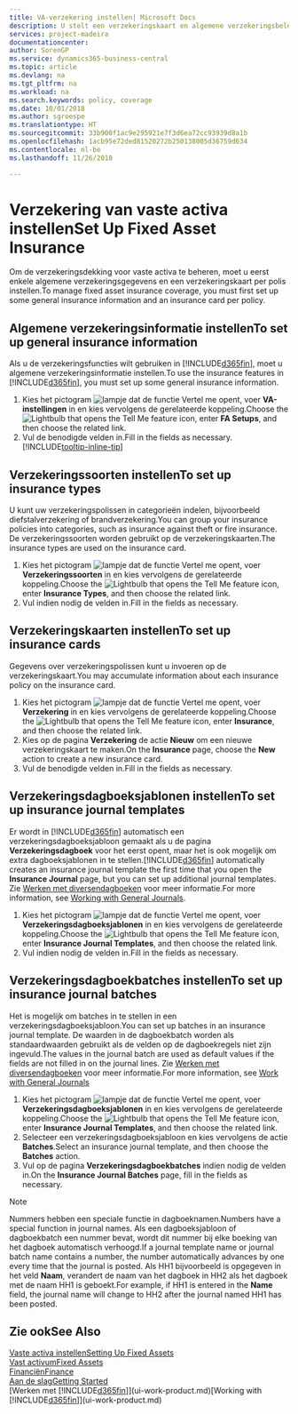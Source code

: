 ```yaml
---
title: VA-verzekering instellen| Microsoft Docs
description: U stelt een verzekeringskaart en algemene verzekeringsbeleidsgegevens in om verzekeringsdekking voor vaste activa te beheren.
services: project-madeira
documentationcenter: 
author: SorenGP
ms.service: dynamics365-business-central
ms.topic: article
ms.devlang: na
ms.tgt_pltfrm: na
ms.workload: na
ms.search.keywords: policy, coverage
ms.date: 10/01/2018
ms.author: sgroespe
ms.translationtype: HT
ms.sourcegitcommit: 33b900f1ac9e295921e7f3d6ea72cc93939d8a1b
ms.openlocfilehash: 1acb95e72ded81520272b250138005d36759d634
ms.contentlocale: nl-be
ms.lasthandoff: 11/26/2018

---
```

# <a name="set-up-fixed-asset-insurance"></a><span data-ttu-id="d798c-103">Verzekering van vaste activa instellen</span><span class="sxs-lookup"><span data-stu-id="d798c-103">Set Up Fixed Asset Insurance</span></span>
<span data-ttu-id="d798c-104">Om de verzekeringsdekking voor vaste activa te beheren, moet u eerst enkele algemene verzekeringsgegevens en een verzekeringskaart per polis instellen.</span><span class="sxs-lookup"><span data-stu-id="d798c-104">To manage fixed asset insurance coverage, you must first set up some general insurance information and an insurance card per policy.</span></span>

## <a name="to-set-up-general-insurance-information"></a><span data-ttu-id="d798c-105">Algemene verzekeringsinformatie instellen</span><span class="sxs-lookup"><span data-stu-id="d798c-105">To set up general insurance information</span></span>
<span data-ttu-id="d798c-106">Als u de verzekeringsfuncties wilt gebruiken in [!INCLUDE[d365fin](includes/d365fin_md.md)], moet u algemene verzekeringsinformatie instellen.</span><span class="sxs-lookup"><span data-stu-id="d798c-106">To use the insurance features in [!INCLUDE[d365fin](includes/d365fin_md.md)], you must set up some general insurance information.</span></span>  

1. <span data-ttu-id="d798c-107">Kies het pictogram ![lampje dat de functie Vertel me opent](media/ui-search/search_small.png "Vertel me wat u wilt doen"), voer **VA-instellingen** in en kies vervolgens de gerelateerde koppeling.</span><span class="sxs-lookup"><span data-stu-id="d798c-107">Choose the ![Lightbulb that opens the Tell Me feature](media/ui-search/search_small.png "Tell me what you want to do") icon, enter **FA Setups**, and then choose the related link.</span></span>  
2. <span data-ttu-id="d798c-108">Vul de benodigde velden in.</span><span class="sxs-lookup"><span data-stu-id="d798c-108">Fill in the fields as necessary.</span></span> [!INCLUDE[tooltip-inline-tip](includes/tooltip-inline-tip_md.md)]  

## <a name="to-set-up-insurance-types"></a><span data-ttu-id="d798c-109">Verzekeringssoorten instellen</span><span class="sxs-lookup"><span data-stu-id="d798c-109">To set up insurance types</span></span>
<span data-ttu-id="d798c-110">U kunt uw verzekeringspolissen in categorieën indelen, bijvoorbeeld diefstalverzekering of brandverzekering.</span><span class="sxs-lookup"><span data-stu-id="d798c-110">You can group your insurance policies into categories, such as insurance against theft or fire insurance.</span></span> <span data-ttu-id="d798c-111">De verzekeringssoorten worden gebruikt op de verzekeringskaarten.</span><span class="sxs-lookup"><span data-stu-id="d798c-111">The insurance types are used on the insurance card.</span></span>

1. <span data-ttu-id="d798c-112">Kies het pictogram ![lampje dat de functie Vertel me opent](media/ui-search/search_small.png "Vertel me wat u wilt doen"), voer **Verzekeringssoorten** in en kies vervolgens de gerelateerde koppeling.</span><span class="sxs-lookup"><span data-stu-id="d798c-112">Choose the ![Lightbulb that opens the Tell Me feature](media/ui-search/search_small.png "Tell me what you want to do") icon, enter **Insurance Types**, and then choose the related link.</span></span>  
2. <span data-ttu-id="d798c-113">Vul indien nodig de velden in.</span><span class="sxs-lookup"><span data-stu-id="d798c-113">Fill in the fields as necessary.</span></span>

## <a name="to-set-up-insurance-cards"></a><span data-ttu-id="d798c-114">Verzekeringskaarten instellen</span><span class="sxs-lookup"><span data-stu-id="d798c-114">To set up insurance cards</span></span>
<span data-ttu-id="d798c-115">Gegevens over verzekeringspolissen kunt u invoeren op de verzekeringskaart.</span><span class="sxs-lookup"><span data-stu-id="d798c-115">You may accumulate information about each insurance policy on the insurance card.</span></span>  

1. <span data-ttu-id="d798c-116">Kies het pictogram ![lampje dat de functie Vertel me opent](media/ui-search/search_small.png "Vertel me wat u wilt doen"), voer **Verzekering** in en kies vervolgens de gerelateerde koppeling.</span><span class="sxs-lookup"><span data-stu-id="d798c-116">Choose the ![Lightbulb that opens the Tell Me feature](media/ui-search/search_small.png "Tell me what you want to do") icon, enter **Insurance**, and then choose the related link.</span></span>  
2. <span data-ttu-id="d798c-117">Kies op de pagina **Verzekering** de actie **Nieuw** om een nieuwe verzekeringskaart te maken.</span><span class="sxs-lookup"><span data-stu-id="d798c-117">On the **Insurance** page, choose the **New** action to create a  new insurance card.</span></span>  
3. <span data-ttu-id="d798c-118">Vul de benodigde velden in.</span><span class="sxs-lookup"><span data-stu-id="d798c-118">Fill in the fields as necessary.</span></span>

## <a name="to-set-up-insurance-journal-templates"></a><span data-ttu-id="d798c-119">Verzekeringsdagboeksjablonen instellen</span><span class="sxs-lookup"><span data-stu-id="d798c-119">To set up insurance journal templates</span></span>
<span data-ttu-id="d798c-120">Er wordt in [!INCLUDE[d365fin](includes/d365fin_md.md)] automatisch een verzekeringsdagboeksjabloon gemaakt als u de pagina **Verzekeringsdagboek** voor het eerst opent, maar het is ook mogelijk om extra dagboeksjablonen in te stellen.</span><span class="sxs-lookup"><span data-stu-id="d798c-120">[!INCLUDE[d365fin](includes/d365fin_md.md)] automatically creates an insurance journal template the first time that you open the **Insurance Journal** page, but you can set up additional journal templates.</span></span> <span data-ttu-id="d798c-121">Zie [Werken met diversendagboeken](ui-work-general-journals.md) voor meer informatie.</span><span class="sxs-lookup"><span data-stu-id="d798c-121">For more information, see [Working with General Journals](ui-work-general-journals.md).</span></span>  

1. <span data-ttu-id="d798c-122">Kies het pictogram ![lampje dat de functie Vertel me opent](media/ui-search/search_small.png "Vertel me wat u wilt doen"), voer **Verzekeringsdagboeksjablonen** in en kies vervolgens de gerelateerde koppeling.</span><span class="sxs-lookup"><span data-stu-id="d798c-122">Choose the ![Lightbulb that opens the Tell Me feature](media/ui-search/search_small.png "Tell me what you want to do") icon, enter **Insurance Journal Templates**, and then choose the related link.</span></span>  
2. <span data-ttu-id="d798c-123">Vul indien nodig de velden in.</span><span class="sxs-lookup"><span data-stu-id="d798c-123">Fill in the fields as necessary.</span></span>

## <a name="to-set-up-insurance-journal-batches"></a><span data-ttu-id="d798c-124">Verzekeringsdagboekbatches instellen</span><span class="sxs-lookup"><span data-stu-id="d798c-124">To set up insurance journal batches</span></span>
<span data-ttu-id="d798c-125">Het is mogelijk om batches in te stellen in een verzekeringsdagboeksjabloon.</span><span class="sxs-lookup"><span data-stu-id="d798c-125">You can set up batches in an insurance journal template.</span></span> <span data-ttu-id="d798c-126">De waarden in de dagboekbatch worden als standaardwaarden gebruikt als de velden op de dagboekregels niet zijn ingevuld.</span><span class="sxs-lookup"><span data-stu-id="d798c-126">The values in the journal batch are used as default values if the fields are not filled in on the journal lines.</span></span> <span data-ttu-id="d798c-127">Zie [Werken met diversendagboeken](ui-work-general-journals.md) voor meer informatie.</span><span class="sxs-lookup"><span data-stu-id="d798c-127">For more information, see [Work with General Journals](ui-work-general-journals.md)</span></span>  

1. <span data-ttu-id="d798c-128">Kies het pictogram ![lampje dat de functie Vertel me opent](media/ui-search/search_small.png "Vertel me wat u wilt doen"), voer **Verzekeringsdagboeksjablonen** in en kies vervolgens de gerelateerde koppeling.</span><span class="sxs-lookup"><span data-stu-id="d798c-128">Choose the ![Lightbulb that opens the Tell Me feature](media/ui-search/search_small.png "Tell me what you want to do") icon, enter **Insurance Journal Templates**, and then choose the related link.</span></span>  
2. <span data-ttu-id="d798c-129">Selecteer een verzekeringsdagboeksjabloon en kies vervolgens de actie **Batches**.</span><span class="sxs-lookup"><span data-stu-id="d798c-129">Select an insurance journal template, and then choose the **Batches** action.</span></span>
3. <span data-ttu-id="d798c-130">Vul op de pagina **Verzekeringsdagboekbatches** indien nodig de velden in.</span><span class="sxs-lookup"><span data-stu-id="d798c-130">On the **Insurance Journal Batches** page, fill in the fields as necessary.</span></span>

> [!NOTE]  
>   <span data-ttu-id="d798c-131">Nummers hebben een speciale functie in dagboeknamen.</span><span class="sxs-lookup"><span data-stu-id="d798c-131">Numbers have a special function in journal names.</span></span> <span data-ttu-id="d798c-132">Als een dagboeksjabloon of dagboekbatch een nummer bevat, wordt dit nummer bij elke boeking van het dagboek automatisch verhoogd.</span><span class="sxs-lookup"><span data-stu-id="d798c-132">If a journal template name or journal batch name contains a number, the number automatically advances by one every time that the journal is posted.</span></span> <span data-ttu-id="d798c-133">Als HH1 bijvoorbeeld is opgegeven in het veld **Naam**, verandert de naam van het dagboek in HH2 als het dagboek met de naam HH1 is geboekt.</span><span class="sxs-lookup"><span data-stu-id="d798c-133">For example, if HH1 is entered in the **Name** field, the journal name will change to HH2 after the journal named HH1 has been posted.</span></span>

## <a name="see-also"></a><span data-ttu-id="d798c-134">Zie ook</span><span class="sxs-lookup"><span data-stu-id="d798c-134">See Also</span></span>
[<span data-ttu-id="d798c-135">Vaste activa instellen</span><span class="sxs-lookup"><span data-stu-id="d798c-135">Setting Up Fixed Assets</span></span>](fa-setup.md)  
[<span data-ttu-id="d798c-136">Vast activum</span><span class="sxs-lookup"><span data-stu-id="d798c-136">Fixed Assets</span></span>](fa-manage.md)  
[<span data-ttu-id="d798c-137">Financiën</span><span class="sxs-lookup"><span data-stu-id="d798c-137">Finance</span></span>](finance.md)  
[<span data-ttu-id="d798c-138">Aan de slag</span><span class="sxs-lookup"><span data-stu-id="d798c-138">Getting Started</span></span>](product-get-started.md)  
<span data-ttu-id="d798c-139">[Werken met [!INCLUDE[d365fin](includes/d365fin_md.md)]](ui-work-product.md)</span><span class="sxs-lookup"><span data-stu-id="d798c-139">[Working with [!INCLUDE[d365fin](includes/d365fin_md.md)]](ui-work-product.md)</span></span>

